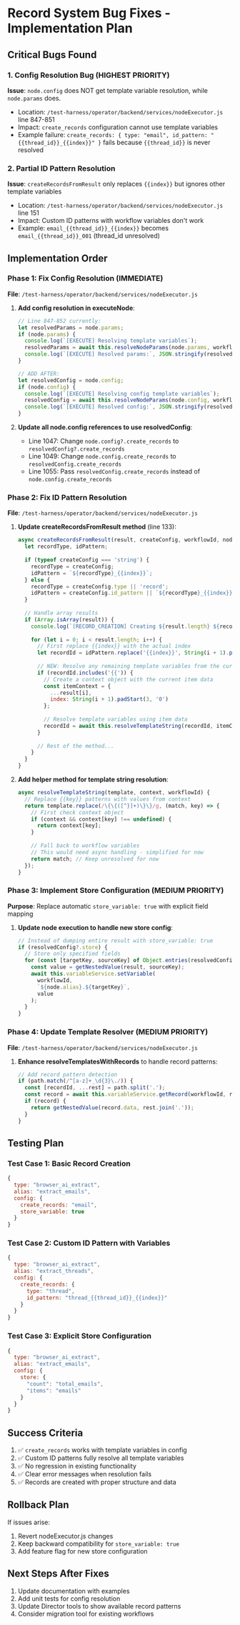 # Record System Bug Fixes - Implementation Plan

## Critical Bugs Found

### 1. Config Resolution Bug (HIGHEST PRIORITY)
**Issue**: `node.config` does NOT get template variable resolution, while `node.params` does.
- Location: `/test-harness/operator/backend/services/nodeExecutor.js` line 847-851
- Impact: `create_records` configuration cannot use template variables
- Example failure: `create_records: { type: "email", id_pattern: "{{thread_id}}_{{index}}" }` fails because `{{thread_id}}` is never resolved

### 2. Partial ID Pattern Resolution
**Issue**: `createRecordsFromResult` only replaces `{{index}}` but ignores other template variables
- Location: `/test-harness/operator/backend/services/nodeExecutor.js` line 151
- Impact: Custom ID patterns with workflow variables don't work
- Example: `email_{{thread_id}}_{{index}}` becomes `email_{{thread_id}}_001` (thread_id unresolved)

## Implementation Order

### Phase 1: Fix Config Resolution (IMMEDIATE)
**File**: `/test-harness/operator/backend/services/nodeExecutor.js`

1. **Add config resolution in executeNode**:
   ```javascript
   // Line 847-852 currently:
   let resolvedParams = node.params;
   if (node.params) {
     console.log(`[EXECUTE] Resolving template variables`);
     resolvedParams = await this.resolveNodeParams(node.params, workflowId);
     console.log(`[EXECUTE] Resolved params:`, JSON.stringify(resolvedParams, null, 2));
   }
   
   // ADD AFTER:
   let resolvedConfig = node.config;
   if (node.config) {
     console.log(`[EXECUTE] Resolving config template variables`);
     resolvedConfig = await this.resolveNodeParams(node.config, workflowId);
     console.log(`[EXECUTE] Resolved config:`, JSON.stringify(resolvedConfig, null, 2));
   }
   ```

2. **Update all node.config references to use resolvedConfig**:
   - Line 1047: Change `node.config?.create_records` to `resolvedConfig?.create_records`
   - Line 1049: Change `node.config.create_records` to `resolvedConfig.create_records`
   - Line 1055: Pass `resolvedConfig.create_records` instead of `node.config.create_records`

### Phase 2: Fix ID Pattern Resolution
**File**: `/test-harness/operator/backend/services/nodeExecutor.js`

1. **Update createRecordsFromResult method** (line 133):
   ```javascript
   async createRecordsFromResult(result, createConfig, workflowId, nodeAlias) {
     let recordType, idPattern;
     
     if (typeof createConfig === 'string') {
       recordType = createConfig;
       idPattern = `${recordType}_{{index}}`;
     } else {
       recordType = createConfig.type || 'record';
       idPattern = createConfig.id_pattern || `${recordType}_{{index}}`;
     }
     
     // Handle array results
     if (Array.isArray(result)) {
       console.log(`[RECORD_CREATION] Creating ${result.length} ${recordType} records from array result`);
       
       for (let i = 0; i < result.length; i++) {
         // First replace {{index}} with the actual index
         let recordId = idPattern.replace('{{index}}', String(i + 1).padStart(3, '0'));
         
         // NEW: Resolve any remaining template variables from the current item
         if (recordId.includes('{{')) {
           // Create a context object with the current item data
           const itemContext = {
             ...result[i],
             index: String(i + 1).padStart(3, '0')
           };
           
           // Resolve template variables using item data
           recordId = await this.resolveTemplateString(recordId, itemContext, workflowId);
         }
         
         // Rest of the method...
       }
     }
   }
   ```

2. **Add helper method for template string resolution**:
   ```javascript
   async resolveTemplateString(template, context, workflowId) {
     // Replace {{key}} patterns with values from context
     return template.replace(/\{\{([^}]+)\}\}/g, (match, key) => {
       // First check context object
       if (context && context[key] !== undefined) {
         return context[key];
       }
       
       // Fall back to workflow variables
       // This would need async handling - simplified for now
       return match; // Keep unresolved for now
     });
   }
   ```

### Phase 3: Implement Store Configuration (MEDIUM PRIORITY)
**Purpose**: Replace automatic `store_variable: true` with explicit field mapping

1. **Update node execution to handle new store config**:
   ```javascript
   // Instead of dumping entire result with store_variable: true
   if (resolvedConfig?.store) {
     // Store only specified fields
     for (const [targetKey, sourceKey] of Object.entries(resolvedConfig.store)) {
       const value = getNestedValue(result, sourceKey);
       await this.variableService.setVariable(
         workflowId, 
         `${node.alias}.${targetKey}`,
         value
       );
     }
   }
   ```

### Phase 4: Update Template Resolver (MEDIUM PRIORITY)
**File**: `/test-harness/operator/backend/services/nodeExecutor.js`

1. **Enhance resolveTemplatesWithRecords** to handle record patterns:
   ```javascript
   // Add record pattern detection
   if (path.match(/^[a-z]+_\d{3}\./)) {
     const [recordId, ...rest] = path.split('.');
     const record = await this.variableService.getRecord(workflowId, recordId);
     if (record) {
       return getNestedValue(record.data, rest.join('.'));
     }
   }
   ```

## Testing Plan

### Test Case 1: Basic Record Creation
```javascript
{
  type: "browser_ai_extract",
  alias: "extract_emails",
  config: {
    create_records: "email",
    store_variable: true
  }
}
```

### Test Case 2: Custom ID Pattern with Variables
```javascript
{
  type: "browser_ai_extract", 
  alias: "extract_threads",
  config: {
    create_records: {
      type: "thread",
      id_pattern: "thread_{{thread_id}}_{{index}}"
    }
  }
}
```

### Test Case 3: Explicit Store Configuration
```javascript
{
  type: "browser_ai_extract",
  alias: "extract_emails",
  config: {
    store: {
      "count": "total_emails",
      "items": "emails"
    }
  }
}
```

## Success Criteria

1. ✅ `create_records` works with template variables in config
2. ✅ Custom ID patterns fully resolve all template variables
3. ✅ No regression in existing functionality
4. ✅ Clear error messages when resolution fails
5. ✅ Records are created with proper structure and data

## Rollback Plan

If issues arise:
1. Revert nodeExecutor.js changes
2. Keep backward compatibility for `store_variable: true`
3. Add feature flag for new store configuration

## Next Steps After Fixes

1. Update documentation with examples
2. Add unit tests for config resolution
3. Update Director tools to show available record patterns
4. Consider migration tool for existing workflows